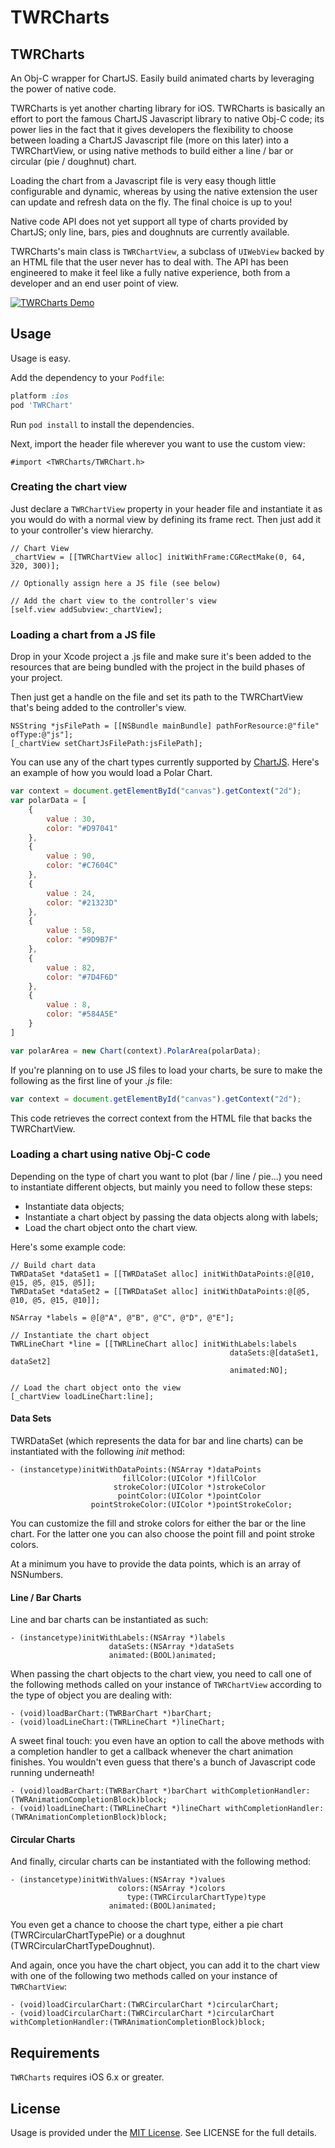 TWRCharts
=================

## TWRCharts

An Obj-C wrapper for ChartJS. Easily build animated charts by leveraging the power of native code.

TWRCharts is yet another charting library for iOS. TWRCharts is basically an effort to port the famous ChartJS Javascript library to native Obj-C code; its power lies in the fact that it gives developers the flexibility to choose between loading a ChartJS Javascript file (more on this later) into a TWRChartView, or using native methods to build either a line / bar or circular (pie / doughnut) chart.

Loading the chart from a Javascript file is very easy though little configurable and dynamic, whereas by using the native extension the user can update and refresh data on the fly. The final choice is up to you!

Native code API does not yet support all type of charts provided by ChartJS; only line, bars, pies and doughnuts are currently available.

TWRCharts's main class is ```TWRChartView```, a subclass of ```UIWebView``` backed by an HTML file that the user never has to deal with. The API has been engineered to make it feel like a fully native experience, both from a developer and an end user point of view.

[![TWRCharts Demo](http://cocoahunter-blog.s3.amazonaws.com/TWRCharts/twrcharts_screen.png)](http://cocoahunter-blog.s3.amazonaws.com/TWRCharts/TWRChartsDemoScreencast.mp4)

## Usage

Usage is easy.

Add the dependency to your `Podfile`:

```ruby
platform :ios
pod 'TWRChart'
```

Run `pod install` to install the dependencies.

Next, import the header file wherever you want to use the custom view:

```objc
#import <TWRCharts/TWRChart.h>
```

### Creating the chart view

Just declare a ```TWRChartView``` property in your header file and instantiate it as you would do with a normal view by defining its frame rect. Then just add it to your controller's view hierarchy.

```objc
// Chart View
_chartView = [[TWRChartView alloc] initWithFrame:CGRectMake(0, 64, 320, 300)];

// Optionally assign here a JS file (see below)

// Add the chart view to the controller's view
[self.view addSubview:_chartView];
```

### Loading a chart from a JS file

Drop in your Xcode project a .js file and make sure it's been added to the resources that are being bundled with the project in the build phases of your project.

Then just get a handle on the file and set its path to the TWRChartView that's being added to the controller's view.

```objc
NSString *jsFilePath = [[NSBundle mainBundle] pathForResource:@"file" ofType:@"js"];
[_chartView setChartJsFilePath:jsFilePath];
```

You can use any of the chart types currently supported by [ChartJS](http://www.chartjs.org). Here's an example of how you would load a Polar Chart.

```js
var context = document.getElementById("canvas").getContext("2d");
var polarData = [
    {
        value : 30,
        color: "#D97041"
    },
    {
        value : 90,
        color: "#C7604C"
    },
    {
        value : 24,
        color: "#21323D"
    },
    {
        value : 58,
        color: "#9D9B7F"
    },
    {
        value : 82,
        color: "#7D4F6D"
    },
    {
        value : 8,
        color: "#584A5E"
    }
]

var polarArea = new Chart(context).PolarArea(polarData);
```

If you're planning on to use JS files to load your charts, be sure to make the following as the first line of your *.js* file:

```js
var context = document.getElementById("canvas").getContext("2d");
```

This code retrieves the correct context from the HTML file that backs the TWRChartView.

### Loading a chart using native Obj-C code

Depending on the type of chart you want to plot (bar / line / pie...) you need to instantiate different objects, but mainly you need to follow these steps:

- Instantiate data objects;
- Instantiate a chart object by passing the data objects along with labels;
- Load the chart object onto the chart view.

Here's some example code:

```objc
// Build chart data
TWRDataSet *dataSet1 = [[TWRDataSet alloc] initWithDataPoints:@[@10, @15, @5, @15, @5]];
TWRDataSet *dataSet2 = [[TWRDataSet alloc] initWithDataPoints:@[@5, @10, @5, @15, @10]];

NSArray *labels = @[@"A", @"B", @"C", @"D", @"E"];

// Instantiate the chart object
TWRLineChart *line = [[TWRLineChart alloc] initWithLabels:labels
                                                 dataSets:@[dataSet1, dataSet2]
                                                 animated:NO];

// Load the chart object onto the view
[_chartView loadLineChart:line];
```

#### Data Sets

TWRDataSet (which represents the data for bar and line charts) can be instantiated with the following *init* method:

```objc
- (instancetype)initWithDataPoints:(NSArray *)dataPoints
                         fillColor:(UIColor *)fillColor
                       strokeColor:(UIColor *)strokeColor
                        pointColor:(UIColor *)pointColor
                  pointStrokeColor:(UIColor *)pointStrokeColor;
```

You can customize the fill and stroke colors for either the bar or the line chart. For the latter one you can also choose the point fill and point stroke colors.

At a minimum you have to provide the data points, which is an array of NSNumbers.

#### Line / Bar Charts

Line and bar charts can be instantiated as such:

```objc
- (instancetype)initWithLabels:(NSArray *)labels
                      dataSets:(NSArray *)dataSets
                      animated:(BOOL)animated;
```

When passing the chart objects to the chart view, you need to call one of the following methods called on your instance of ```TWRChartView``` according to the type of object you are dealing with:

```objc
- (void)loadBarChart:(TWRBarChart *)barChart;
- (void)loadLineChart:(TWRLineChart *)lineChart;
```

A sweet final touch: you even have an option to call the above methods with a completion handler to get a callback whenever the chart animation finishes. You wouldn't even guess that there's a bunch of Javascript code running underneath!

```objc
- (void)loadBarChart:(TWRBarChart *)barChart withCompletionHandler:(TWRAnimationCompletionBlock)block;
- (void)loadLineChart:(TWRLineChart *)lineChart withCompletionHandler:(TWRAnimationCompletionBlock)block;
```

#### Circular Charts

And finally, circular charts can be instantiated with the following method:

```objc
- (instancetype)initWithValues:(NSArray *)values
                        colors:(NSArray *)colors
                          type:(TWRCircularChartType)type
                      animated:(BOOL)animated;
```

You even get a chance to choose the chart type, either a pie chart (TWRCircularChartTypePie) or a doughnut (TWRCircularChartTypeDoughnut).

And again, once you have the chart object, you can add it to the chart view with one of the following two methods called on your instance of ```TWRChartView```:

```objc
- (void)loadCircularChart:(TWRCircularChart *)circularChart;
- (void)loadCircularChart:(TWRCircularChart *)circularChart withCompletionHandler:(TWRAnimationCompletionBlock)block;
```

## Requirements

`TWRCharts` requires iOS 6.x or greater.


## License

Usage is provided under the [MIT License](http://opensource.org/licenses/mit-license.php).  See LICENSE for the full details.
